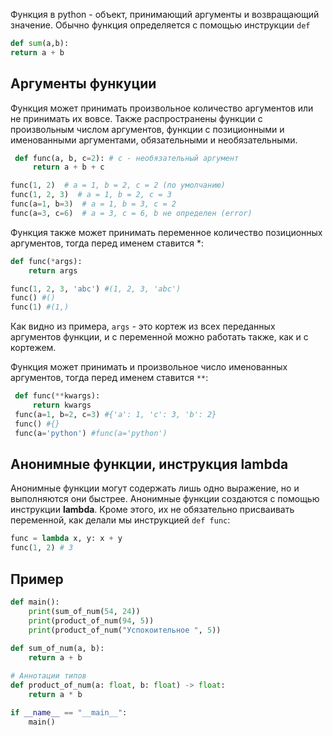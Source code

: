 Функция в python - объект, принимающий аргументы и возвращающий значение. Обычно функция определяется с помощью инструкции `def`
```python
def sum(a,b):
return a + b
```

## Аргументы функуции

Функция может принимать произвольное количество аргументов или не принимать их вовсе. Также распространены функции с произвольным числом аргументов, функции с позиционными и именованными аргументами, обязательными и необязательными.
```python
 def func(a, b, c=2): # c - необязательный аргумент
     return a + b + c

func(1, 2)  # a = 1, b = 2, c = 2 (по умолчанию)
func(1, 2, 3)  # a = 1, b = 2, c = 3
func(a=1, b=3)  # a = 1, b = 3, c = 2
func(a=3, c=6)  # a = 3, c = 6, b не определен (error)
```
Функция также может принимать переменное количество позиционных аргументов, тогда перед именем ставится *:
```python
def func(*args):
    return args

func(1, 2, 3, 'abc') #(1, 2, 3, 'abc')
func() #()
func(1) #(1,)
```
Как видно из примера, `args` - это кортеж из всех переданных аргументов функции, и с переменной можно работать также, как и с кортежем.

Функция может принимать и произвольное число именованных аргументов, тогда перед именем ставится `**`:
```python
 def func(**kwargs):
     return kwargs
 func(a=1, b=2, c=3) #{'a': 1, 'c': 3, 'b': 2}
 func() #{}
 func(a='python') #func(a='python')
```

## Анонимные функции, инструкция lambda
Анонимные функции могут содержать лишь одно выражение, но и выполняются они быстрее. Анонимные функции создаются с помощью инструкции **lambda**. Кроме этого, их не обязательно присваивать переменной, как делали мы инструкцией `def func`:
```python
func = lambda x, y: x + y
func(1, 2) # 3
```

## Пример
```python
def main():
    print(sum_of_num(54, 24))
    print(product_of_num(94, 5))
    print(product_of_num("Успокоительное ", 5))
    
def sum_of_num(a, b):
    return a + b

# Аннотации типов
def product_of_num(a: float, b: float) -> float:
    return a * b

if __name__ == "__main__":
    main()
```